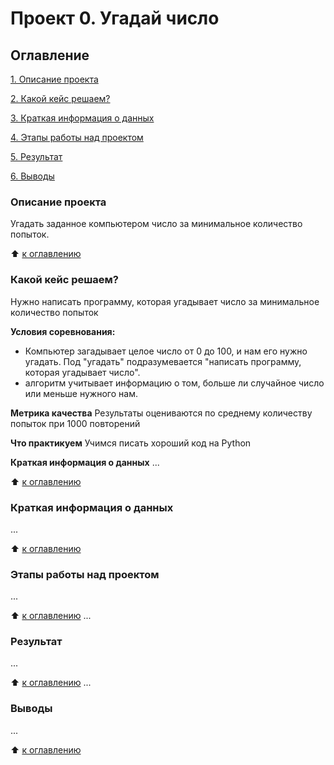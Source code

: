 # Проект 0. Угадай число

## Оглавление
[1. Описание проекта](https://github.com/kontroler38/sf_ds_homework/tree/main/project_0/README.md#Описание-проекта)

[2. Какой кейс решаем?](https://github.com/kontroler38/sf_ds_homework/tree/main/project_0/README.md#Какой-кейс-решаем?)

[3. Краткая информация о данных](https://github.com/kontroler38/sf_ds_homework/tree/main/project_0/README.md#Краткая-информация-о-данных)

[4. Этапы работы над проектом](https://github.com/kontroler38/sf_ds_homework/tree/main/project_0/README.md#Этапы-работы-над-проектом)

[5. Результат](https://github.com/kontroler38/sf_ds_homework/tree/main/project_0/README.md#Результат)

[6. Выводы](https://github.com/kontroler38/sf_ds_homework/tree/main/project_0/README.md#Выводы)

### Описание проекта
Угадать заданное компьютером число за минимальное количество попыток.

:arrow_up: [к оглавлению](https://github.com/kontroler38/sf_ds_homework/tree/main/project_0/README.md#Оглавление)


### Какой кейс решаем?
Нужно написать программу, которая угадывает число за минимальное количество попыток

**Условия соревнования:**
- Компьютер загадывает целое число от 0 до 100, и нам его нужно угадать. Под "угадать" подразумевается "написать программу, которая угадывает число".
- алгоритм учитывает информацию о том, больше ли случайное число или меньше нужного нам.

**Метрика качества**
Результаты оцениваются по среднему количеству попыток при 1000 повторений

**Что практикуем**
Учимся писать хороший код на Python

**Краткая информация о данных**
...

:arrow_up: [к оглавлению](https://github.com/kontroler38/sf_ds_homework/tree/main/project_0/README.md#Оглавление)

### Краткая информация о данных
...

:arrow_up: [к оглавлению](https://github.com/kontroler38/sf_ds_homework/tree/main/project_0/README.md#Оглавление)

### Этапы работы над проектом
...

:arrow_up: [к оглавлению](https://github.com/kontroler38/sf_ds_homework/tree/main/project_0/README.md#Оглавление)
...

### Результат
...

:arrow_up: [к оглавлению](https://github.com/kontroler38/sf_ds_homework/tree/main/project_0/README.md#Оглавление)
...

### Выводы
...

:arrow_up: [к оглавлению](https://github.com/kontroler38/sf_ds_homework/tree/main/project_0/README.md#Оглавление)
